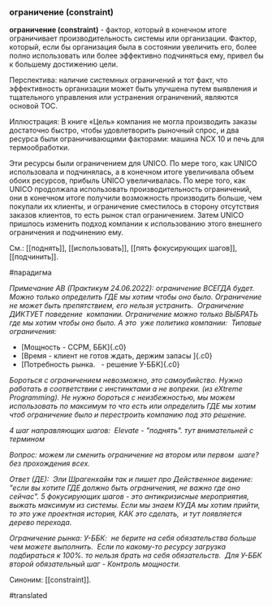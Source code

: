### ограничение (constraint)

**ограничение (constraint)** - фактор, который в конечном итоге ограничивает производительность системы или организации. Фактор, который, если бы организация была в состоянии увеличить его, более полно использовать или более эффективно подчиняться ему, привел бы к большему достижению цели.

Перспектива: наличие системных ограничений и тот факт, что эффективность организации может быть улучшена путем выявления и тщательного управления или устранения ограничений, являются основой TOC.

Иллюстрация: В книге «Цель» компания не могла производить заказы достаточно быстро, чтобы удовлетворить рыночный спрос, и два ресурса были ограничивающими факторами: машина NCX 10 и печь для термообработки.

Эти ресурсы были ограничением для UNICO. По мере того, как UNICO использовала и подчинялась, а в конечном итоге увеличивала объем обоих ресурсов, прибыль UNICO увеличивалась. По мере того, как UNICO продолжала использовать производительность ограничений, они в конечном итоге получили возможность производить больше, чем покупали их клиенты, и ограничение сместилось в сторону отсутствия заказов клиентов, то есть рынок стал ограничением. Затем UNICO пришлось изменить подход компании к использованию этого внешнего ограничения и подчинению ему.

См.: [[поднять]], [[использовать]], [[пять фокусирующих шагов]], [[подчинить]].

#парадигма

*Примечание АВ (Практикум 24.06.2022): ограничение ВСЕГДА будет. Можно только определить ГДЕ мы хотим чтобы оно было. Ограничение не может быть препятствием, его нельзя устранить.  Ограничение ДИКТУЕТ поведение  компании. Ограничение можно только ВЫБРАТЬ где мы хотим чтобы оно было. А это  уже политика компании:  Типовые ограничения:*

-   [Мощность - CCPM, ББК]{.c0}
-   [Время - клиент не готов ждать, держим запасы ]{.c0}
-   [Потребность рынка.   - решение У-ББК]{.c0}

*Бороться с ограничением невозможно, это самоубийство. Нужно работать в соответствии с инстинктами а не вопреки. (из eXtreme Programming). Не нужно бороться с неизбежностью, мы можем использовать по максимум то что есть или определить ГДЕ мы хотим чтоб ограничение было и перестроить компанию под это решение.*

*4 шаг направляющих шагов:  Elevate - "поднять". тут внимательней с термином*

*Вопрос: можем ли сменить ограничение на втором или первом  шаге? без прохождения всех.*

*Ответ (ДЕ):  Эли Шрагенхайм так и пишет про Действенное видение: "если вы хотите ГДЕ должно быть ограничения, не важно где оно сейчас". 5 фокусирующих шагов - это антикризисные мероприятия, выжать максимум из системы. Если мы знаем КУДА мы хотим прийти, то это уже проектная история, КАК это сделать,  и тут появляется дерево перехода.*

*Ограничение рынка: У-ББК:  не берите на себя обязательства больше чем можете выполнить.  Если по какому-то ресурсу загрузка подбираться к 100%. то нельзя брать на себя обязательств.  Для У-ББК второй обязательный шаг - Контроль мощности.*

Синоним: [[constraint]].

#translated
